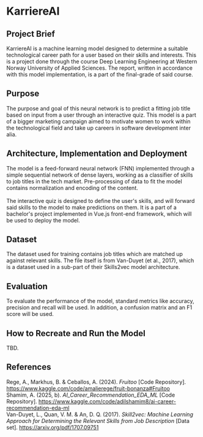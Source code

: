 # KarriereAI
## Project Brief
KarriereAI is a machine learning model designed to determine a suitable technological career path for a user based on their skills and interests.
This is a project done through the course Deep Learning Engineering at Western Norway University of Applied Sciences. 
The report, written in accordance with this model implementation, is a part of the final-grade of said course.

## Purpose
The purpose and goal of this neural network is to predict a fitting job title based on input from a user through an interactive quiz. 
This model is a part of a bigger marketing campaign aimed to motivate women to work within the technological field and take up careers in software development inter alia.

## Architecture, Implementation and Deployment
The model is a feed-forward neural network (FNN) implemented through a simple sequential network of dense layers, working as a classifier of skills to job titles in the tech market. 
Pre-processing of data to fit the model contains normalization and encoding of the content.
<br/><br/>
The interactive quiz is designed to define the user's skills, and will forward said skills to the model to make predictions on them. 
It is a part of a bachelor's project implemented in Vue.js front-end framework, which will be used to deploy the model.

## Dataset
The dataset used for training contains job titles which are matched up against relevant skills. 
The file itself is from Van-Duyet (et al., 2017), which is a dataset used in a sub-part of their Skills2vec model architecture.

## Evaluation
To evaluate the performance of the model, standard metrics like accuracy, precision and recall will be used. In addition, a confusion matrix and an F1 score will be used.

## How to Recreate and Run the Model
TBD.

## References
Rege, A., Markhus, B. & Ceballos, A. (2024). *Fruitoo* [Code Repository]. https://www.kaggle.com/code/amalierege/fruit-bonanza#Fruitoo
<br/>
Shamim, A. (2025, b). *AI_Career_Recommendation_EDA_ML* [Code Repository]. https://www.kaggle.com/code/adilshamim8/ai-career-recommendation-eda-ml 
<br/>
Van-Duyet, L., Quan, V. M. & An, D. Q. (2017). *Skill2vec: Machine Learning Approach for Determining the Relevant Skills from Job Description* [Data set]. https://arxiv.org/pdf/1707.09751
